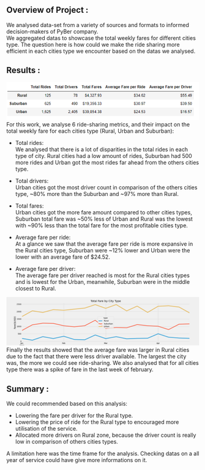 ## Overview of Project :

We analysed data-set from a variety of sources and formats to informed decision-makers of PyBer company.<br>
We aggregated datas to showcase the total weekly fares for different cities type. The question here is how could we make the ride sharing more efficient in each cities type we encounter based on the datas we analysed.<br>


## Results :
![](Resources/ride_sharing_summary.PNG)<br>
For this work, we analyse 6 ride-sharing metrics, and their impact on the total weekly fare for each cities type (Rural, Urban and Suburban):<br>

- Total rides:<br>
  We analysed that there is a lot of disparities in the total rides in each type of city. Rural cities had a low amount of rides, Suburban had 500 more rides and Urban got the most rides far ahead from the others cities type.<br>
 

- Total drivers:<br>
Urban cities got the most driver count in comparison of the others cities type, ~80% more than the Suburban and ~97% more than Rural.<br>

- Total fares:<br>
Urban cities got the more fare amount compared to other cities types, Suburban total fare was ~50% less of Urban and Rural was the lowest with ~90% less than the total fare for the most profitable cities type.<br>


- Average fare per ride:<br> 
At a glance we saw that the average fare per ride is more expansive in the Rural cities type, Suburban were ~12% lower and Urban were the lower with an average fare of $24.52.<br>


- Average fare per driver:<br>
The average fare per driver reached is most for the Rural cities types and is lowest for the Urban, meanwhile, Suburban were in the middle closest to Rural.<br>

![](Analysis/PyBer_fare_summary.png)<br>
Finally the results showed that the average fare was larger in Rural cities due to the fact that there were less driver available. The largest the city was, the more we could see ride-sharing. We also analysed that for all cities type there was a spike of fare in the last week of february.<br>


##  Summary :

We could recommended based on this analysis:<br>

- Lowering the fare per driver for the Rural type.
- Lowering the price of ride for the Rural type to encouraged more utilisation of the service.
- Allocated more drivers on Rural zone, because the driver count is really low in comparison of others cities types.<br>

A limitation here was the time frame for the analysis. Checking datas on a all year of service could have give more informations on it.
   




 
